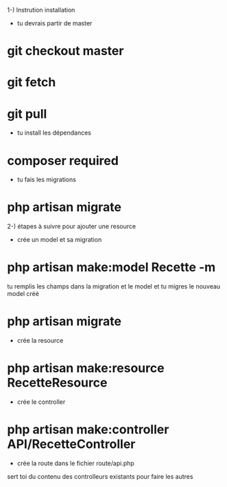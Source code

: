 
1-) Instrution installation

* tu devrais partir de master
 # git checkout master 
 # git fetch
 # git pull
* tu install les dépendances
 # composer required
* tu fais les migrations
 # php artisan migrate

2-)  étapes à suivre pour ajouter une resource

* crée un model et sa migration
 # php artisan make:model Recette -m
  tu remplis les champs dans la migration et le model et 
  tu migres le nouveau model créé
 # php artisan migrate
* crée la resource
 # php artisan make:resource RecetteResource
* crée le controller 
 # php artisan make:controller API/RecetteController
* crée la route dans le fichier route/api.php

sert toi du contenu des controlleurs existants pour faire les autres